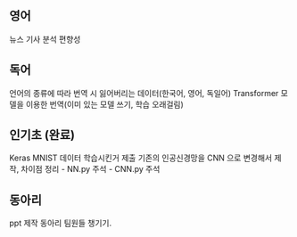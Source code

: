 ## 영어
뉴스 기사 분석 편향성

## 독어
언어의 종류에 따라 번역 시 잃어버리는 데이터(한국어, 영어, 독일어)
Transformer 모델을 이용한 번역(이미 있는 모델 쓰기, 학습 오래걸림)

## 인기초 (완료)
Keras MNIST 데이터 학습시킨거 제출
기존의 인공신경망을 CNN 으로 변경해서 제작, 차이점 정리
    - NN.py 주석
    - CNN.py 주석

## 동아리
ppt 제작
동아리 팀원들 챙기기. 